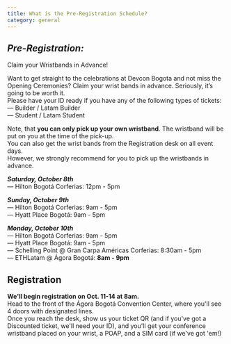 ```yaml
---
title: What is the Pre-Registration Schedule?
category: general
---
```

## ***P﻿re-Registration:*** <br>
Claim your Wristbands in Advance!

Want to get straight to the celebrations at Devcon Bogota and not miss the Opening Ceremonies? Claim your wrist bands in advance. Seriously, it’s going to be worth it. <br>
Please have your ID ready if you have any of the following types of tickets: <br>
—﻿ Builder / Latam Builder <br>
—﻿ Student  / Latam Student <br>

Note, that **you can only pick up your own wristband**. The wristband will be put on you at the time of the pick-up. <br>
You can also get the wrist bands from the Registration desk on all event days. <br> However, we strongly recommend for you to pick up the wristbands in advance.


***Saturday, October 8th*** <br>
— Hilton Bogotá Corferias: 12pm - 5pm 

***Sunday, October 9th*** <br>
— Hilton Bogotá Corferias: 9am - 5pm <br>
— Hyatt Place Bogotá: 9am - 5pm

***Monday, October 10th*** <br>
— Hilton Bogotá Corferias: 9am - 5pm <br>
— Hyatt Place Bogotá: 9am - 5pm <br>
— Schelling Point @ Gran Carpa Américas Corferias: 8:30am - 5pm <br>
— ETHLatam @ Ágora Bogotá: **8am - 9pm** <br>

## **Registration**

**We'll begin registration on Oct. 11-14 at 8am.** <br>
H﻿ead to the front of the Ágora Bogotá Convention Center, where you'll see 4 doors with designated lines. <br>
O﻿nce you reach the desk, show us your ticket QR (and if you've got a Discounted ticket, we'll need your ID), and you'll get your conference wristband placed on your wrist, a POAP, and a SIM card (if we've got 'em!)